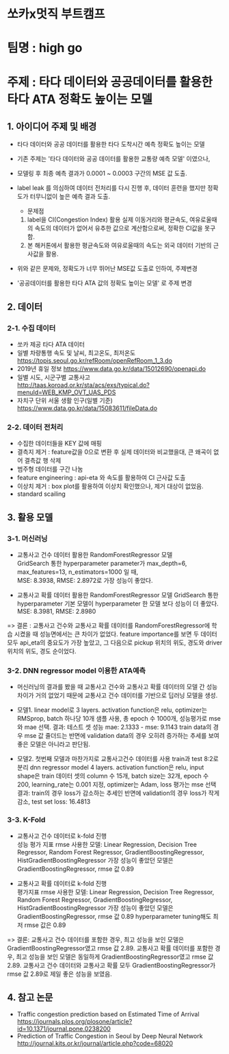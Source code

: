 # 쏘카x멋직 부트캠프

# 팀명 : high go
# 주제 : 타다 데이터와 공공데이터를 활용한 타다 ATA 정확도 높이는 모델

## 1. 아이디어 주제 및 배경

- 타다 데이터와 공공 데이터를 활용한 타다 도착시간 예측 정확도 높이는 모델
- 기존 주제는 '타다 데이터와 공공 데이터를 활용한 교통량 예측 모델' 이였으나,
- 모델링 후 최종 예측 결과가 0.0001 ~ 0.0003 구간의 MSE 값 도출.
- label leak 를 의심하여 데이터 전처리를 다시 진행 후, 데이터 훈련을 했지만 정확도가 터무니없이 높은 예측 결과 도출.
  - 문제점
   1. label을 CI(Congestion Index) 활용
    실제 이동거리와 평균속도, 여유로울때의 속도의 데이터가 없어서 유추한 값으로 계산함으로써, 정확한 CI값을 못구함.
   2. 본 해커톤에서 활용한 평균속도와 여유로울때의 속도는 외국 데이터 기반의 근사값을 활용. 

- 위와 같은 문제와, 정확도가 너무 뛰어난 MSE값 도출로 인하여, 주제변경
- '공공데이터를 활용한 타다 ATA 값의 정확도 높이는 모델' 로 주제 변경


## 2. 데이터
### 2-1. 수집 데이터
 - 쏘카 제공 타다 ATA 데이터
 - 일별 차량통행 속도 및 날씨, 최고온도, 최저온도
  https://topis.seoul.go.kr/refRoom/openRefRoom_1_3.do
 - 2019년 휴일 정보
  https://www.data.go.kr/data/15012690/openapi.do
 - 일별 시도, 시군구별 교통사고
  http://taas.koroad.or.kr/sta/acs/exs/typical.do?menuId=WEB_KMP_OVT_UAS_PDS
 - 자치구 단위 서울 생활 인구(일별 기준)
  https://www.data.go.kr/data/15083611/fileData.do
  
### 2-2. 데이터 전처리
 - 수집한 데이터들을 KEY 값에 매핑
 - 결측지 제거 : feature값을 0으로 변환 후 실제 데이터와 비교했을대, 큰 왜곡이 없어 결측값 행 삭제
 - 범주형 데이터를 구간 나눔
 - feature engineering : api-eta 와 속도를 활용하여 CI 근사값 도출
 - 이상치 제거 : box plot를 활용하여 이상치 확인했으나, 제거 대상이 없었음.
 - standard scailing

## 3. 활용 모델
### 3-1. 머신러닝
  - 교통사고 건수 데이터 활용한 RandomForestRegressor 모델  
    GridSearch 통한 hyperparameter parameter가 max_depth=6, max_features=13, n_estimators=1000 일 때,   
    MSE: 8.3938, RMSE: 2.8972로 가장 성능이 좋았다.   
   
  - 교통사고 확률 데이터 활용한 RandomForestRegressor 모델
    GridSearch 통한 hyperparameter 기본 모델이 hyperparameter 한 모델 보다 성능이 더 좋았다.
    MSE: 8.3981, RMSE: 2.8980
 
 => 결론 : 교통사고 건수와 교통사고 확률 데이터를 RandomForestRegressor에 학습 시켰을 때 성능면에서는 큰 차이가 없었다.
           feature importance를 보면 두 데이터 모두 api_eta의 중요도가 가장 높았고,
           그 다음으로 pickup 위치의 위도, 경도와 driver 위치의 위도, 경도 순이었다.
 
 ### 3-2. DNN regressor model 이용한 ATA예측
  * 머신러닝의 결과를 봤을 때 교통사고 건수와 교통사고 확률 데이터의 모델 간 성능 차이가 거의 없었기 때문에 교통사고 건수 데이터를 기반으로 딥러닝 모델을 생성.
  - 모델1. linear model로 3 layers.
    activation function은 relu, optimizer는 RMSprop, batch 하나당 10개 샘플 사용, 총 epoch 수 1000개, 성능평가로 mse와 mae 선택.
    결과: 테스트 셋 성능 mae: 2.1333 - mse: 9.1143
          train data의 경우 mse 값 줄더드는 반면에 validation data의 경우 오히려 증가하는 추세를 보여 좋은 모델은 아니라고 판단됨.
  
  - 모델2. 첫번째 모델과 마찬가지로 교통사고건수 데이터를 사용
    train과 test 8:2로 분리
    dnn regressor model 4 layers.
    activation function은 relu, input shape은 train 데이터 셋의 column 수 15개, batch size는 32개, epoch 수 200, learning_rate는 0.001 지정, optimizer는 Adam, loss 평가는 mse 선택
    결과: train의 경우 loss가 감소하는 추세인 반면에 validation의 경우 loss가 작게 감소, test set loss: 16.4813
    
 ### 3-3. K-Fold
  - 교통사고 건수 데이터로 k-fold 진행  
    성능 평가 지표 rmse
    사용한 모델: Linear Regression, Decision Tree Regressor, Random Forest Regressor, GradientBoostingRegressor, HistGradientBoostingRegressor
    가장 성능이 좋았던 모델은 GradientBoostingRegressor, rmse 값 0.89
  
  - 교통사고 확률 데이터로 k-fold 진행  
    평가지표 rmse
    사용한 모델: Linear Regression, Decision Tree Regressor, Random Forest Regressor, GradientBoostingRegressor, HistGradientBoostingRegressor
    가장 성능이 좋았던 모델은 GradientBoostingRegressor, rmse 값 0.89
    hyperparameter tuning해도 최저 rmse 값은 0.89
    
  => 결론: 교통사고 건수 데이터를 포함한 경우, 최고 성능을 보인 모델은 GradientBoostingRegressor였고 rmse 값 2.89.
           교통사고 확률 데이터를 포함한 경우, 최고 성능을 보인 모델은 동일하게 GradientBoostingRegressor였고 rmse 값 2.89.
           교통사고 건수 데이터와 교통사고 확률 모두 GradientBoostingRegressor가 rmse 값 2.89로 제일 좋은 성능을 보였음.

## 4. 참고 논문
 - Traffic congestion prediction based on Estimated Time of Arrival
  https://journals.plos.org/plosone/article?id=10.1371/journal.pone.0238200
 - Prediction of Traffic Congestion in Seoul by Deep Neural Network
  http://journal.kits.or.kr/journal/article.php?code=68020
